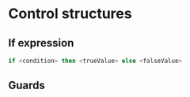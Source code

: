 # Control structures
## If expression

``` haskell
if <condition> then <trueValue> else <falseValue>
```

## Guards

